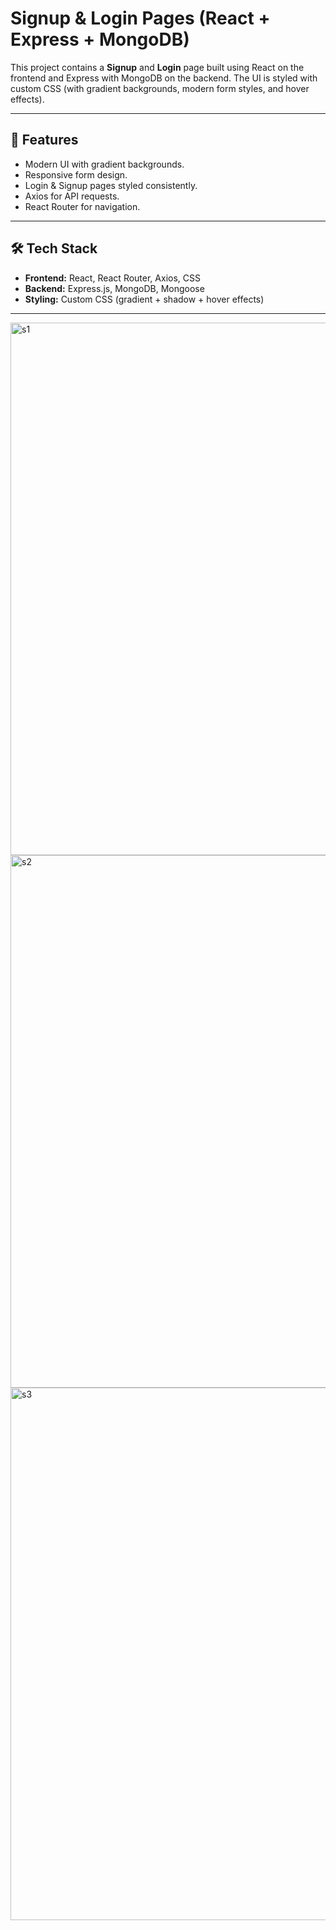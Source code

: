 # Signup & Login Pages (React + Express + MongoDB)

This project contains a **Signup** and **Login** page built using React on the frontend and Express with MongoDB on the backend. The UI is styled with custom CSS (with gradient backgrounds, modern form styles, and hover effects).

---

## 🚀 Features
- Modern UI with gradient backgrounds.
- Responsive form design.
- Login & Signup pages styled consistently.
- Axios for API requests.
- React Router for navigation.

---

## 🛠️ Tech Stack
- **Frontend:** React, React Router, Axios, CSS  
- **Backend:** Express.js, MongoDB, Mongoose  
- **Styling:** Custom CSS (gradient + shadow + hover effects)  

---

<img width="1600" height="852" alt="s1" src="https://github.com/user-attachments/assets/d27b4e4f-76a5-4e82-9fba-f16c78afb300" />


<img width="1600" height="852" alt="s2" src="https://github.com/user-attachments/assets/2f33833d-ffaa-41d0-8c58-b11a6da9b07a" />


<img width="1600" height="852" alt="s3" src="https://github.com/user-attachments/assets/cf22ed4f-def4-4a3c-82d0-caf75c565f6c" />
